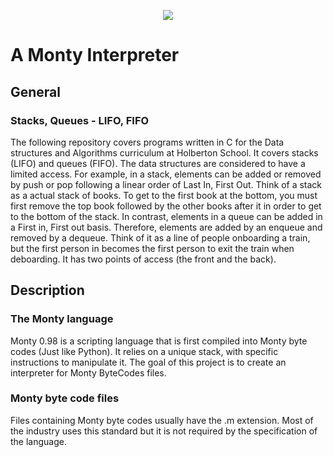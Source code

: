<p align="center">
  <img src="https://i.ibb.co/qCHmRsb/Monty-Python-title.jpg">
</p>

# A Monty Interpreter 

## General

### Stacks, Queues - LIFO, FIFO

The following repository covers programs written in C for the Data structures and Algorithms curriculum at Holberton School. It covers stacks (LIFO) and queues (FIFO). The data structures are considered to have a limited access. For example, in a stack, elements can be added or removed by push or pop following a linear order of Last In, First Out. Think of a stack as a actual stack of books. To get to the first book at the bottom, you must first remove the top book followed by the other books after it in order to get to the bottom of the stack. In contrast, elements in a queue can be added in a First in, First out basis. Therefore, elements are added by an enqueue and removed by a dequeue. Think of it as a line of people onboarding a train, but the first person in becomes the first person to exit the train when deboarding. It has two points of access (the front and the back). 

## Description

### The Monty language

Monty 0.98 is a scripting language that is first compiled into Monty byte codes (Just like Python). It relies on a unique stack, with specific instructions to manipulate it. The goal of this project is to create an interpreter for Monty ByteCodes files.

### Monty byte code files

Files containing Monty byte codes usually have the .m extension. Most of the industry uses this standard but it is not required by the specification of the language.
